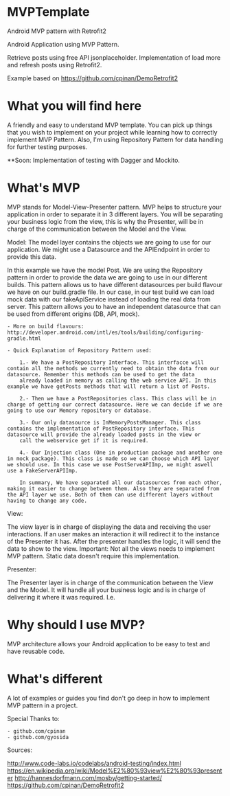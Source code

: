 # MVPTemplate
Android MVP pattern with Retrofit2

Android Application using MVP Pattern.

Retrieve posts using free API jsonplaceholder.
Implementation of load more and refresh posts using Retrofit2.

Example based on https://github.com/cpinan/DemoRetrofit2

# What you will find here

A friendly and easy to understand MVP template. You can pick up things that you wish to implement on your project while learning how to correctly implement MVP Pattern.
Also, I'm using Repository Pattern for data handling for further testing purposes.

**Soon: Implementation of testing with Dagger and Mockito.

# What's MVP

MVP stands for Model-View-Presenter pattern. MVP helps to structure your application in order to separate it in 3 different layers. You will be separating your business logic from
the view, this is why the Presenter, will be in charge of the communication between the Model and the View.

Model: 
The model layer contains the objects we are going to use for our application. We might use a Datasource and the APIEndpoint in order to provide this data.

In this example we have the model Post. We are using the Repository pattern in order to provide the data we are going to use in our different builds. This pattern allows us to have different
datasources per build flavour we have on our build.gradle file. In our case, in our test build we can load mock data with our fakeApiService instead of loading the real data from server. This pattern
allows you to have an independent datasource that can be used from different origins (DB, API, mock). 

	- More on build flavours: http://developer.android.com/intl/es/tools/building/configuring-gradle.html

	- Quick Explanation of Repository Pattern used:

		1.- We have a PostRepository Interface. This interfacce will contain all the methods we currently need to obtain the data from our datasource. Remember this methods can be used to get the data 
		already loaded in memory as calling the web service API. In this example we have getPosts methods that will return a list of Posts.

		2.- Then we have a PostRepositories class. This class will be in charge of getting our correct datasource. Here we can decide if we are going to use our Memory repository or database.

		3.- Our only datasource is InMemoryPostsManager. This class contains the implementation of PostRepository interface. This datasource will provide the already loaded posts in the view or 
		call the webservice get if it is required.

		4.- Our Injection class (One in production package and another one in mock package). This class is made so we can choose which API layer we should use. In this case we use PostServeAPIImp, we might aswell use a FakeServerAPIImp.

		In summary, We have separated all our datasources from each other, making it easier to change between them. Also they are separated from the API layer we use. Both of them can use different layers without having to change any code.

View: 

The view layer is in charge of displaying the data and receiving the user interactions. If an user makes an interaction it will redirect it to the instance of the Presenter it has. After the presenter handles the logic, it will send the data to show to the view. 
Important: Not all the views needs to implement MVP pattern. Static data doesn't require this implementation.

Presenter:

The Presenter layer is in charge of the communication between the View and the Model. It will handle all your business logic and is in charge of delivering it where it was required. I.e. 

# Why should I use MVP? 

MVP architecture allows your Android application to be easy to test and have reusable code.

# What's different

A lot of examples or guides you find don't go deep in how to implement MVP pattern in a project.

Special Thanks to:

	- github.com/cpinan
 	- github.com/gyosida

Sources: 

http://www.code-labs.io/codelabs/android-testing/index.html
https://en.wikipedia.org/wiki/Model%E2%80%93view%E2%80%93presenter
http://hannesdorfmann.com/mosby/getting-started/
https://github.com/cpinan/DemoRetrofit2